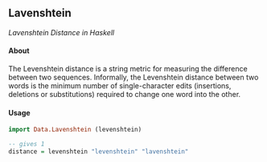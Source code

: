 ## Lavenshtein

_Lavenshtein Distance in Haskell_

#### About

The Levenshtein distance is a string metric for measuring the difference between two sequences. Informally, the Levenshtein distance between two words is the minimum number of single-character edits (insertions, deletions or substitutions) required to change one word into the other.

#### Usage

```haskell
import Data.Lavenshtein (levenshtein)

-- gives 1
distance = levenshtein "levenshtein" "lavenshtein"
```
